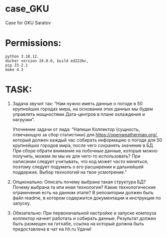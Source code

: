 # case_GKU
Case for GKU Saratov
# Permissions: 
    python 3.10.12,
    docker version 24.0.6, build ed223bc,
    pip 23.2.1
    make 4.3
# TASK:
1. Задача звучит так: 
    “Нам нужно иметь данные о погоде в 50 крупнейших городах мира, на основании этих данных мы будем управлять
    мощностями Дата-центров в плане охлаждения и нагрузки”.

    Уточнение задачи от лида: 
    “Напиши Коллектор (сущность, отвечающую за сбор статистики) для https://openweathermap.org/, 
    который должен каждый час собирать информацию о погоде для 50 крупнейших городов мира,
    после чего сохранять значение в БД. При сборе обрати внимание на побочные данные, которые можно получить,
    можем ли мы их для чего-то использовать? При написании следует учитывать, что код может часто меняться,
    поэтому следует подумать о его расширении и дальнейшей поддержке. Выбор технологий на твое усмотрение.”


2. Опционально:
    Описать почему выбрана такая структура БД?
    Почему выбрана та или иная технология?
    Какие технологические ограничения есть на данном этапе?
    В репозитории должен быть файл readme, в котором содержится документация и инструкция по запуску.

3. Обязательно:
При первоначальной настройке и запуске компоуза коллектор начнет работать и собирать данные.
Результат должен быть размещен на гитхабе, ссылка на который должна быть предоставлена в чат на hh.ru
Удачи!